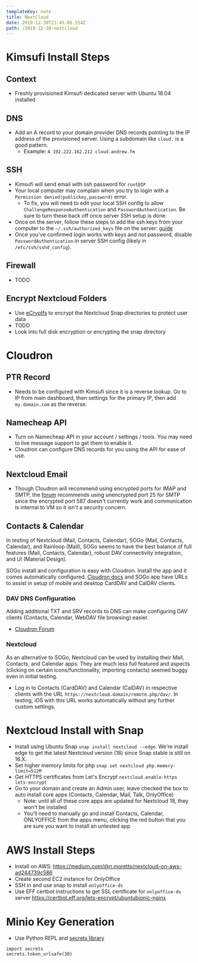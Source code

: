 ```yaml
---
templateKey: note
title: NextCloud
date: 2019-12-30T21:45:05.554Z
path: /2019-12-30-nextcloud
---
```

# Kimsufi Install Steps

## Context

* Freshly provisioned Kimsufi dedicated server with Ubuntu 18.04 installed

## DNS

* Add an A record to your domain provider DNS records pointing to the IP address of the provisioned server. Using a subdomain like `cloud.` is a good pattern. 
  * Example: `A 192.222.162.212 cloud.andrew.fm`

## SSH

* Kimsufi will send email with ssh password for `root@IP`
* Your local computer may complain when you try to login with a `Permission denied(publickey,password)` error. 
  * To fix, you will need to edit your local SSH config to allow `ChallengeResponseAuthentication` and `PasswordAuthentication`. Be sure to turn these back off once server SSH setup is done.
* Once on the server, follow these steps to add the ssh keys from your computer to the `~/.ssh/authorized_keys` file on the server: [guide](https://www.cyberciti.biz/faq/how-to-set-up-ssh-keys-on-linux-unix/)
* Once you've confirmed login works with keys and not password, disable `PasswordAuthentication` in server SSH config (likely in `/etc/ssh/sshd_config`).

## Firewall

* TODO

## Encrypt Nextcloud Folders

* Use [eCryptfs](https://help.ubuntu.com/lts/serverguide/ecryptfs.html) to encrypt the Nextcloud Snap directories to protect user data 
* TODO
* Look into full disk encryption or encrypting the snap directory

# Cloudron

## PTR Record

* Needs to be configured with Kimsufi since it is a reverse lookup. Go to IP from main dashboard, then settings for the primary IP, then add `my.domain.com` as the reverse.

## Namecheap API

* Turn on Namecheap API in your account / settings / tools. You may need to live message support to get them to enable it.
* Cloudron can configure DNS records for you using the API for ease of use.

## Nextcloud Email

* Though Cloudron will recommend using encrypted ports for IMAP and SMTP, the [forum](https://forum.cloudron.io/topic/1319/nextcloud-email-client-cannot-be-setup) recommends using unencrypted port 25 for SMTP since the encrypted port 587 doesn't currently work and communication is internal to VM so it isn't a security concern.

## Contacts & Calendar

In testing of Nextcloud (Mail, Contacts, Calendar), SOGo (Mail, Contacts, Calendar), and Rainloop (Mail), SOGo seems to have the best balance of full features (Mail, Contacts, Calendar), robust DAV connectivity integration, and UI (Material Design). 

SOGo install and configuration is easy with Cloudron. Install the app and it comes automatically configured. [Cloudron docs](https://cloudron.io/documentation/apps/sogo/) and SOGo app have URLs to assist in setup of mobile and desktop CardDAV and CalDAV clients.

### DAV DNS Configuration

Adding additional TXT and SRV records to DNS can make configuring DAV clients (Contacts, Calendar, WebDAV file browsing) easier.

* [Cloudron Forum](https://forum.cloudron.io/topic/1296/add-dns-dav-registring/4)

### Nextcloud

As an alternative to SOGo, Nextcloud can be used by installing their Mail, Contacts, and Calendar apps. They are much less full featured and aspects (clicking on certain icons/functionality, importing contacts) seemed buggy even in initial testing.

* Log in to Contacts (CardDAV) and Calendar (CalDAV) in respective clients with the URL `https://nextcloud.domain/remote.php/dav/`. In testing, iOS with this URL works automatically without any further custom settings.

# Nextcloud Install with Snap

* Install using Ubuntu Snap `snap install nextcloud --edge`. We're install edge to get the latest Nextcloud version (18) since Snap stable is still on 16.X.
* Set higher memory limits for php `snap set nextcloud php.memory-limit=512M`
* Get HTTPS certificates from Let's Encrypt `nextcloud.enable-https lets-encrypt`
* Go to your domain and create an Admin user, leave checked the box to auto install core apps (Contacts, Calendar, Mail, Talk, OnlyOffice)
  * Note: until all of these core apps are updated for Nextcloud 18, they won't be installed
  * You'll need to manually go and install Contacts, Calendar, ONLYOFFICE from the apps menu, clicking the red button that you are sure you want to install an untested app

# AWS Install Steps

* Install on AWS: <https://medium.com/@n.moretto/nextcloud-on-aws-ad244739c586>
* Create second EC2 instance for OnlyOffice
* SSH in and use snap to install `onlyoffice-ds`
* Use EFF certbot instructions to get SSL certificate for `onlyoffice-ds` server <https://certbot.eff.org/lets-encrypt/ubuntubionic-nginx>

# Minio Key Generation

* Use Python REPL and [secrets library](https://docs.python.org/3/library/secrets.html)


```
import secrets
secrets.token_urlsafe(30)
```
